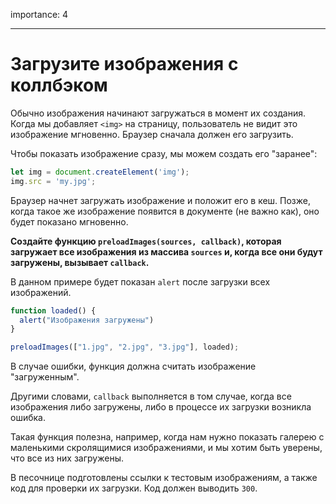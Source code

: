 importance: 4

---

# Загрузите изображения с коллбэком

Обычно изображения начинают загружаться в момент их создания. Когда мы добавляет `<img>` на страницу, пользователь не видит это изображение мгновенно. Браузер сначала должен его загрузить.

Чтобы показать изображение сразу, мы можем создать его "заранее":

```js
let img = document.createElement('img');
img.src = 'my.jpg';
```

Браузер начнет загружать изображение и положит его в кеш. Позже, когда такое же изображение появится в документе (не важно как), оно будет показано мгновенно.

**Создайте функцию `preloadImages(sources, callback)`, которая загружает все изображения из массива `sources` и, когда все они будут загружены, вызывает `callback`.**

В данном примере будет показан `alert` после загрузки всех изображений.

```js
function loaded() {
  alert("Изображения загружены")
}

preloadImages(["1.jpg", "2.jpg", "3.jpg"], loaded);
```

В случае ошибки, функция должна считать изображение "загруженным".

Другими словами, `callback` выполняется в том случае, когда все изображения либо загружены, либо в процессе их загрузки возникла ошибка.

Такая функция полезна, например, когда нам нужно показать галерею с маленькими скролящимися изображениями, и мы хотим быть уверены, что все из них загружены.

В песочнице подготовлены ссылки к тестовым изображениям, а также код для проверки их загрузки. Код должен выводить `300`.
